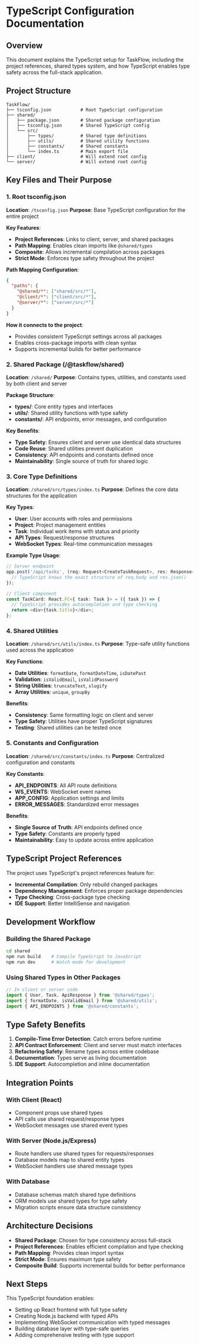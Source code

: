 # TypeScript Configuration Documentation

## Overview
This document explains the TypeScript setup for TaskFlow, including the project references, shared types system, and how TypeScript enables type safety across the full-stack application.

## Project Structure

```
TaskFlow/
├── tsconfig.json           # Root TypeScript configuration
├── shared/
│   ├── package.json        # Shared package configuration
│   ├── tsconfig.json       # Shared TypeScript config
│   └── src/
│       ├── types/          # Shared type definitions
│       ├── utils/          # Shared utility functions
│       ├── constants/      # Shared constants
│       └── index.ts        # Main export file
├── client/                 # Will extend root config
└── server/                 # Will extend root config
```

## Key Files and Their Purpose

### 1. Root tsconfig.json
**Location**: `/tsconfig.json`
**Purpose**: Base TypeScript configuration for the entire project

**Key Features**:
- **Project References**: Links to client, server, and shared packages
- **Path Mapping**: Enables clean imports like `@shared/types`
- **Composite**: Allows incremental compilation across packages
- **Strict Mode**: Enforces type safety throughout the project

**Path Mapping Configuration**:
```json
{
  "paths": {
    "@shared/*": ["shared/src/*"],
    "@client/*": ["client/src/*"],
    "@server/*": ["server/src/*"]
  }
}
```

**How it connects to the project**:
- Provides consistent TypeScript settings across all packages
- Enables cross-package imports with clean syntax
- Supports incremental builds for better performance

### 2. Shared Package (/@taskflow/shared)
**Location**: `/shared/`
**Purpose**: Contains types, utilities, and constants used by both client and server

**Package Structure**:
- **types/**: Core entity types and interfaces
- **utils/**: Shared utility functions with type safety
- **constants/**: API endpoints, error messages, and configuration

**Key Benefits**:
- **Type Safety**: Ensures client and server use identical data structures
- **Code Reuse**: Shared utilities prevent duplication
- **Consistency**: API endpoints and constants defined once
- **Maintainability**: Single source of truth for shared logic

### 3. Core Type Definitions
**Location**: `/shared/src/types/index.ts`
**Purpose**: Defines the core data structures for the application

**Key Types**:
- **User**: User accounts with roles and permissions
- **Project**: Project management entities
- **Task**: Individual work items with status and priority
- **API Types**: Request/response structures
- **WebSocket Types**: Real-time communication messages

**Example Type Usage**:
```typescript
// Server endpoint
app.post('/api/tasks', (req: Request<CreateTaskRequest>, res: Response<Task>) => {
  // TypeScript knows the exact structure of req.body and res.json()
});

// Client component
const TaskCard: React.FC<{ task: Task }> = ({ task }) => {
  // TypeScript provides autocompletion and type checking
  return <div>{task.title}</div>;
};
```

### 4. Shared Utilities
**Location**: `/shared/src/utils/index.ts`
**Purpose**: Type-safe utility functions used across the application

**Key Functions**:
- **Date Utilities**: `formatDate`, `formatDateTime`, `isDatePast`
- **Validation**: `isValidEmail`, `isValidPassword`
- **String Utilities**: `truncateText`, `slugify`
- **Array Utilities**: `unique`, `groupBy`

**Benefits**:
- **Consistency**: Same formatting logic on client and server
- **Type Safety**: Utilities have proper TypeScript signatures
- **Testing**: Shared utilities can be tested once

### 5. Constants and Configuration
**Location**: `/shared/src/constants/index.ts`
**Purpose**: Centralized configuration and constants

**Key Constants**:
- **API_ENDPOINTS**: All API route definitions
- **WS_EVENTS**: WebSocket event names
- **APP_CONFIG**: Application settings and limits
- **ERROR_MESSAGES**: Standardized error messages

**Benefits**:
- **Single Source of Truth**: API endpoints defined once
- **Type Safety**: Constants are properly typed
- **Maintainability**: Easy to update across entire application

## TypeScript Project References

The project uses TypeScript's project references feature for:
- **Incremental Compilation**: Only rebuild changed packages
- **Dependency Management**: Enforces proper package dependencies
- **Type Checking**: Cross-package type checking
- **IDE Support**: Better IntelliSense and navigation

## Development Workflow

### Building the Shared Package
```bash
cd shared
npm run build    # Compile TypeScript to JavaScript
npm run dev      # Watch mode for development
```

### Using Shared Types in Other Packages
```typescript
// In client or server code
import { User, Task, ApiResponse } from '@shared/types';
import { formatDate, isValidEmail } from '@shared/utils';
import { API_ENDPOINTS } from '@shared/constants';
```

## Type Safety Benefits

1. **Compile-Time Error Detection**: Catch errors before runtime
2. **API Contract Enforcement**: Client and server must match interfaces
3. **Refactoring Safety**: Rename types across entire codebase
4. **Documentation**: Types serve as living documentation
5. **IDE Support**: Autocompletion and inline documentation

## Integration Points

### With Client (React)
- Component props use shared types
- API calls use shared request/response types
- WebSocket messages use shared event types

### With Server (Node.js/Express)
- Route handlers use shared types for requests/responses
- Database models map to shared entity types
- WebSocket handlers use shared message types

### With Database
- Database schemas match shared type definitions
- ORM models use shared types for type safety
- Migration scripts ensure data structure consistency

## Architecture Decisions

- **Shared Package**: Chosen for type consistency across full-stack
- **Project References**: Enables efficient compilation and type checking
- **Path Mapping**: Provides clean import syntax
- **Strict Mode**: Ensures maximum type safety
- **Composite Build**: Supports incremental builds for better performance

## Next Steps

This TypeScript foundation enables:
- Setting up React frontend with full type safety
- Creating Node.js backend with typed APIs
- Implementing WebSocket communication with typed messages
- Building database layer with type-safe queries
- Adding comprehensive testing with type support